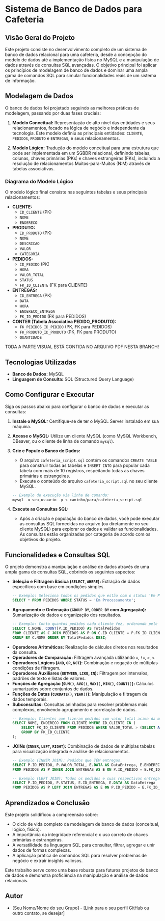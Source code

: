 # Sistema de Banco de Dados para Cafeteria

## Visão Geral do Projeto

Este projeto consiste no desenvolvimento completo de um sistema de banco de dados relacional para uma cafeteria, desde a concepção do modelo de dados até a implementação física no MySQL e a manipulação de dados através de consultas SQL avançadas. O objetivo principal foi aplicar os princípios de modelagem de banco de dados e dominar uma ampla gama de comandos SQL para simular funcionalidades reais de um sistema de informação.

## Modelagem de Dados

O banco de dados foi projetado seguindo as melhores práticas de modelagem, passando por duas fases cruciais:

1.  **Modelo Conceitual:** Representação de alto nível das entidades e seus relacionamentos, focado na lógica de negócio e independente da tecnologia. Este modelo definiu as principais entidades: `CLIENTE`, `PEDIDOS`, `PRODUTO` e `ENTREGAS`, e seus relacionamentos.

2.  **Modelo Lógico:** Tradução do modelo conceitual para uma estrutura que pode ser implementada em um SGBDR relacional, definindo tabelas, colunas, chaves primárias (PKs) e chaves estrangeiras (FKs), incluindo a resolução de relacionamentos Muitos-para-Muitos (N:M) através de tabelas associativas.

### Diagrama do Modelo Lógico

O modelo lógico final consiste nas seguintes tabelas e seus principais relacionamentos:

* **CLIENTE:**
    * `ID_CLIENTE` (PK)
    * `NOME`
    * `ENDERECO`
* **PRODUTO:**
    * `ID_PRODUTO` (PK)
    * `NOME`
    * `DESCRICAO`
    * `VALOR`
    * `CATEGORIA`
* **PEDIDOS:**
    * `ID_PEDIDO` (PK)
    * `HORA`
    * `VALOR_TOTAL`
    * `STATUS`
    * `FK_ID_CLIENTE` (FK para CLIENTE)
* **ENTREGAS:**
    * `ID_ENTREGA` (PK)
    * `DATA`
    * `HORA`
    * `ENDERECO_ENTREGA`
    * `FK_ID_PEDIDO` (FK para PEDIDOS)
* **CONTER (Tabela Associativa PEDIDO_PRODUTO):**
    * `FK_PEDIDOS_ID_PEDIDO` (PK, FK para PEDIDOS)
    * `FK_PRODUTO_ID_PRODUTO` (PK, FK para PRODUTO)
    * `QUANTIDADE`

TODA A PARTE VISUAL ESTÁ CONTIDA NO ARQUIVO PDF NESTA BRANCH!

## Tecnologias Utilizadas

* **Banco de Dados:** MySQL
* **Linguagem de Consulta:** SQL (Structured Query Language)

## Como Configurar e Executar

Siga os passos abaixo para configurar o banco de dados e executar as consultas:

1.  **Instale o MySQL:** Certifique-se de ter o MySQL Server instalado em sua máquina.
2.  **Acesse o MySQL:** Utilize um cliente MySQL (como MySQL Workbench, DBeaver, ou o cliente de linha de comando `mysql`).

3.  **Crie e Popule o Banco de Dados:**
    * O arquivo `cafeteria_script.sql` contém os comandos `CREATE TABLE` para construir todas as tabelas e `INSERT INTO` para popular cada tabela com mais de 10 registros, respeitando todas as chaves primárias e estrangeiras.
    * Execute o conteúdo do arquivo `cafeteria_script.sql` no seu cliente MySQL.

    ```sql
    -- Exemplo de execução via linha de comando:
    mysql -u seu_usuario -p < caminho/para/cafeteria_script.sql
    ```

4.  **Execute as Consultas SQL:**
    * Após a criação e população do banco de dados, você pode executar as consultas SQL fornecidas no arquivo (ou diretamente no seu cliente MySQL) para explorar os dados e validar as funcionalidades. As consultas estão organizadas por categoria de acordo com os objetivos do projeto.

## Funcionalidades e Consultas SQL

O projeto demonstra a manipulação e análise de dados através de uma ampla gama de consultas SQL, cobrindo os seguintes aspectos:

* **Seleção e Filtragem Básica (`SELECT`, `WHERE`):** Extração de dados específicos com base em condições simples.
    ```sql
    -- Exemplo: Seleciona todos os pedidos que estão com o status 'Em Processamento'.
    SELECT * FROM PEDIDOS WHERE STATUS = 'Em Processamento';
    ```
* **Agrupamento e Ordenação (`GROUP BY`, `ORDER BY` com Agregação):** Sumarização de dados e organização dos resultados.
    ```sql
    -- Exemplo: Conta quantos pedidos cada cliente fez, ordenando pelo cliente que fez mais pedidos.
    SELECT C.NOME, COUNT(P.ID_PEDIDO) AS TotalPedidos
    FROM CLIENTE AS C JOIN PEDIDOS AS P ON C.ID_CLIENTE = P.FK_ID_CLIENTE
    GROUP BY C.NOME ORDER BY TotalPedidos DESC;
    ```
* **Operadores Aritméticos:** Realização de cálculos diretos nos resultados da consulta.
* **Operadores de Comparação:** Filtragem avançada utilizando `=`, `!=`, `>`, `<`.
* **Operadores Lógicos (`AND`, `OR`, `NOT`):** Combinação e negação de múltiplas condições de filtragem.
* **Operadores Auxiliares (`BETWEEN`, `LIKE`, `IN`):** Filtragem por intervalos, padrões de texto e listas de valores.
* **Funções de Agregação (`SUM()`, `AVG()`, `MAX()`, `MIN()`, `COUNT()`):** Cálculos sumarizados sobre conjuntos de dados.
* **Funções de Datas (`CURDATE()`, `YEAR()`):** Manipulação e filtragem de dados temporais.
* **Subconsultas:** Consultas aninhadas para resolver problemas mais complexos, envolvendo agrupamento e correlação de dados.
    ```sql
    -- Exemplo: Clientes que fizeram pedidos com valor total acima da média de todos os pedidos.
    SELECT NOME, ENDERECO FROM CLIENTE WHERE ID_CLIENTE IN (
        SELECT FK_ID_CLIENTE FROM PEDIDOS WHERE VALOR_TOTAL > (SELECT AVG(VALOR_TOTAL) FROM PEDIDOS)
        GROUP BY FK_ID_CLIENTE
    );
    ```
* **JOINs (`INNER`, `LEFT`, `RIGHT`):** Combinação de dados de múltiplas tabelas para visualização integrada e análise de relacionamentos.
    ```sql
    -- Exemplo (INNER JOIN): Pedidos que TÊM entregas.
    SELECT P.ID_PEDIDO, P.VALOR_TOTAL, E.DATA AS DataEntrega, E.ENDERECO_ENTREGA
    FROM PEDIDOS AS P INNER JOIN ENTREGAS AS E ON P.ID_PEDIDO = E.FK_ID_PEDIDO;

    -- Exemplo (LEFT JOIN): Todos os pedidos e suas respectivas entregas, se houver.
    SELECT P.ID_PEDIDO, P.STATUS, E.ID_ENTREGA, E.DATA AS DataEntrega
    FROM PEDIDOS AS P LEFT JOIN ENTREGAS AS E ON P.ID_PEDIDO = E.FK_ID_PEDIDO;
    ```

## Aprendizados e Conclusão

Este projeto solidificou a compreensão sobre:

* O ciclo de vida completo da modelagem de banco de dados (conceitual, lógico, físico).
* A importância da integridade referencial e o uso correto de chaves primárias e estrangeiras.
* A versatilidade da linguagem SQL para consultar, filtrar, agregar e unir dados de formas complexas.
* A aplicação prática de comandos SQL para resolver problemas de negócio e extrair insights valiosos.

Este trabalho serve como uma base robusta para futuros projetos de banco de dados e demonstra proficiência na manipulação e análise de dados relacionais.

## Autor

* [Seu Nome/Nome do seu Grupo] - [Link para o seu perfil GitHub ou outro contato, se desejar]
